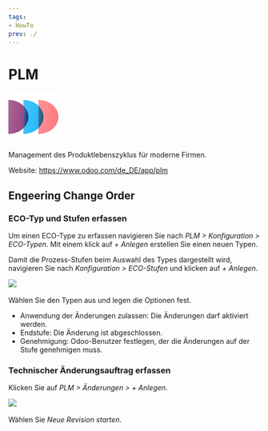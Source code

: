 ```yaml
---
tags:
- HowTo
prev: ./
---
```

# PLM
![icons_odoo_mrp_plm](assets/icons_odoo_mrp_plm.png)

Management des Produktlebenszyklus für moderne Firmen.

Website: <https://www.odoo.com/de_DE/app/plm>

## Engeering Change Order

### ECO-Typ und Stufen erfassen

Um einen ECO-Type zu erfassen navigieren Sie nach *PLM > Konfiguration > ECO-Typen*. Mit einem klick auf *+ Anlegen* erstellen Sie einen neuen Typen.

Damit die Prozess-Stufen beim Auswahl des Types dargestellt wird, navigieren Sie nach *Konfiguration > ECO-Stufen* und klicken auf *+ Anlegen*.

![](assets/PLM%20ECO-Stufe%20erfassen.png)

Wählen Sie den Typen aus und legen die Optionen fest.

* Anwendung der Änderungen zulassen: Die Änderungen darf aktiviert werden.
* Endstufe: Die Änderung ist abgeschlossen.
* Genehmigung: Odoo-Benutzer festlegen, der die Änderungen auf der Stufe genehmigen muss.

### Technischer Änderungsauftrag erfassen

Klicken Sie auf *PLM > Änderungen > + Anlegen*.

![](assets/PLM%20%C3%84nderungsauftrag%20erfassen.gif)

Wählen Sie *Neue Revision starten*.